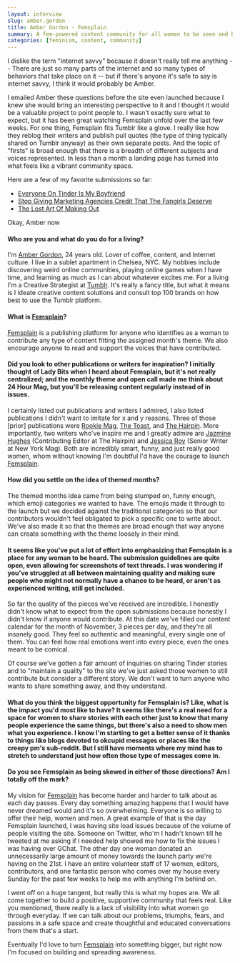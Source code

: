 ```yaml
---
layout: interview
slug: amber.gordon
title: Amber Gordon - Femsplain
summary: A fem-powered content community for all women to be seen and heard.
categories: [feminism, content, community]
---
```


I dislike the term "internet savvy" because it doesn't really tell me anything -- There are just so many parts of the internet and so many types of behaviors that take place on it -- but if there's anyone it's safe to say is internet savvy, I think it would probably be Amber.

I emailed Amber these questions before the site even launched because I knew she would bring an interesting perspective to it and I thought it would be a valuable project to point people to. I wasn't exactly sure what to expect, but it has been great watching Femsplain unfold over the last few weeks. For one thing, Femsplain fits Tumblr like a glove. I really like how they reblog their writers and publish pull quotes (the type of thing typically shared on Tumblr anyway) as their own separate posts. And the topic of "firsts" is broad enough that there is a breadth of different subjects and voices represented. In less than a month a landing page has turned into what feels like a vibrant community space.

Here are a few of my favorite submissions so far:

* [Everyone On Tinder Is My Boyfriend](http://femsplain.com/everyone-on-tinder-is-my-boyfriend/)
* [Stop Giving Marketing Agencies Credit That The Fangirls Deserve](http://femsplain.com/stop-giving-marketing-agencies-credit-that-the-fangirls-deserve/)
* [The Lost Art Of Making Out](http://femsplain.com/the-lost-art-of-making-out/)

Okay, Amber now

#### Who are you and what do you do for a living?

I'm [Amber Gordon](http://twitter.com/missambear), 24 years old. Lover of coffee, content, and Internet culture. I live in a sublet apartment in Chelsea, NYC. My hobbies include discovering weird online communities, playing online games when I have time, and learning as much as I can about whatever excites me. For a living I'm a Creative Strategist at [Tumblr](http://tumblr.com). It's really a fancy title, but what it means is I ideate creative content solutions and consult top 100 brands on how best to use the Tumblr platform.

#### What is [Femsplain](http://femsplain.com)?

[Femsplain](http://femsplain.com) is a publishing platform for anyone who identifies as a woman to contribute any type of content fitting the assigned month's theme. We also encourage anyone to read and support the voices that have contributed.

#### Did you look to other publications or writers for inspiration? I initially thought of Lady Bits when I heard about Femsplain, but it's not really centralized; and the monthly theme and open call made me think about 24 Hour Mag, but you'll be releasing content regularly instead of in issues.

I certainly listed out publications and writers I admired, I also listed publications I didn't want to imitate for x and y reasons. Three of those [prior] publications were [Rookie Mag](http://www.rookiemag.com/), [The Toast](http://the-toast.net/), and [The Hairpin](http://thehairpin.com/). More importantly, two writers who've inspire me and I greatly admire are [Jazmine Hughes](https://twitter.com/jazzedloon) (Contributing Editor at The Hairpin) and [Jessica Roy](https://twitter.com/jessicakroy) (Senior Writer at New York Mag). Both are incredibly smart, funny, and just really good women, whom without knowing I'm doubtful I'd have the courage to launch [Femsplain](http://femsplain.com).

#### How did you settle on the idea of themed months?

The themed months idea came from being stumped on, funny enough, which emoji categories we wanted to have. The emojis made it through to the launch but we decided against the traditional categories so that our contributors wouldn't feel obligated to pick a specific one to write about. We've also made it so that the themes are broad enough that way anyone can create something with the theme loosely in their mind.

#### It seems like you've put a lot of effort into emphasizing that Femsplain is a place for any woman to be heard. The submission guidelines are quite open, even allowing for screenshots of text threads. I was wondering if you've struggled at all between maintaining quality and making sure people who might not normally have a chance to be heard, or aren't as experienced writing, still get included.

So far the quality of the pieces we've received are incredible. I honestly didn't know what to expect from the open submissions because honestly I didn't know if anyone would contribute. At this date we've filled our content calendar for the month of November, 3 pieces per day, and they're all insanely good. They feel so authentic and meaningful, every single one of them. You can feel how real emotions went into every piece, even the ones meant to be comical.

Of course we've gotten a fair amount of inquiries on sharing Tinder stories and to "maintain a quality" to the site we've just asked those women to still contribute but consider a different story. We don't want to turn anyone who wants to share something away, and they understand.

#### What do you think the biggest opportunity for Femsplain is? Like, what is the impact you'd most like to have? It seems like there's a real need for a space for women to share stories with each other just to know that many people experience the same things, but there's also a need to show men what you experience. I know I'm starting to get a better sense of it thanks to things like blogs devoted to okcupid messages or places like the creepy pm's sub-reddit. But I still have moments where my mind has to stretch to understand just how often those type of messages come in.

#### Do you see Femsplain as being skewed in either of those directions? Am I totally off the mark?

My vision for [Femsplain](http://femsplain.com) has become harder and harder to talk about as each day passes. Every day something amazing happens that I would have never dreamed would and it's so overwhelming. Everyone is so willing to offer their help, women and men. A great example of that is the day Femsplain launched, I was having site load issues because of the volume of people visiting the site. Someone on Twitter, who'm I hadn't known till he tweeted at me asking if I needed help showed me how to fix the issues I was having over GChat. The other day one woman donated an unnecessarily large amount of money towards the launch party we're having on the 21st. I have an entire volunteer staff of 17 women, editors, contributors, and one fantastic person who comes over my house every Sunday for the past few weeks to help me with anything I'm behind on.

I went off on a huge tangent, but really this is what my hopes are. We all come together to build a positive, supportive community that feels real. Like you mentioned, there really is a lack of visibility into what women go through everyday. If we can talk about our problems, triumphs, fears, and passions in a safe space and create thoughtful and educated conversations from them that's a start.

Eventually I'd love to turn [Femsplain](http://femsplain.com) into something bigger, but right now I'm focused on building and spreading awareness.
